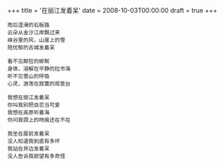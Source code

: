 +++
title = '在丽江发着呆'
date = 2008-10-03T00:00:00
draft = true
+++

```text
雨后湿滑的石板路
云朵从金沙江岸飘过来
峡谷里的风，山崖上的雪
陪忧郁的古城发着呆

看不见颠狂的柳絮
身体，溶解在平静的拉市海
听不见雪山的呼吸
心灵，游荡在寂寞的观景台

我想在丽江发着呆
你叫我别把自恋当可爱
我想在高原听着海
你问我颈上的吻痕还在不在

我坐在屋前发着呆
没人知道我到底有多坏
我站在井边发着呆
没人告诉我欲望有多奇怪
```
